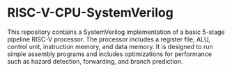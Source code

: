 # RISC-V-CPU-SystemVerilog
This repository contains a SystemVerilog implementation of a basic 5-stage pipeline RISC-V processor. The processor includes a register file, ALU, control unit, instruction memory, and data memory. It is designed to run simple assembly programs and includes optimizations for performance such as hazard detection, forwarding, and branch prediction.
